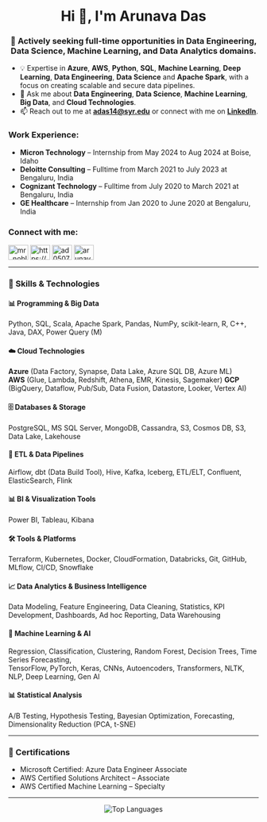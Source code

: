 <h1 align="center">Hi 👋, I'm Arunava Das</h1>
<h3 align="center">
🚀 Actively seeking full-time opportunities in <b>Data Engineering</b>, <b>Data Science</b>, <b>Machine Learning</b>, and <b>Data Analytics</b> domains. </h3>

- 💡 Expertise in **Azure**, **AWS**, **Python**, **SQL**, **Machine Learning**, **Deep Learning**, **Data Engineering**, **Data Science** and **Apache Spark**, with a focus on creating scalable and secure data pipelines.
- 💬 Ask me about **Data Engineering**, **Data Science**, **Machine Learning**, **Big Data**, and **Cloud Technologies**.
- 📫 Reach out to me at **adas14@syr.edu** or  connect with me on **[LinkedIn](https://linkedin.com/in/arunavadas005)**.
  

<h3 align="left">Work Experience:</h3>
<ul>
  <li><b>Micron Technology</b> – Internship from  May 2024 to Aug 2024 at Boise, Idaho </li>
   <li><b>Deloitte Consulting</b> – Fulltime from March 2021 to July 2023 at Bengaluru, India </li>
   <li><b>Cognizant Technology</b> – Fulltime from July 2020 to March 2021 at Bengaluru, India </li>
   <li><b>GE Healthcare</b> – Internship from Jan 2020 to June 2020 at Bengaluru, India </li>
</ul>

<h3 align="left">Connect with me:</h3>
<p align="left">
<a href="https://twitter.com/mr_noblebanter" target="blank"><img align="center" src="https://raw.githubusercontent.com/rahuldkjain/github-profile-readme-generator/master/src/images/icons/Social/twitter.svg" alt="mr_noblebanter" height="30" width="40" /></a>
<a href="https://linkedin.com/in/https://www.linkedin.com/in/arunavadas005/" target="blank"><img align="center" src="https://raw.githubusercontent.com/rahuldkjain/github-profile-readme-generator/master/src/images/icons/Social/linked-in-alt.svg" alt="https://www.linkedin.com/in/arunavadas005/" height="30" width="40" /></a>
<a href="https://kaggle.com/ad0507" target="blank"><img align="center" src="https://raw.githubusercontent.com/rahuldkjain/github-profile-readme-generator/master/src/images/icons/Social/kaggle.svg" alt="ad0507" height="30" width="40" /></a>
<a href="https://instagram.com/arunava_das05" target="blank"><img align="center" src="https://raw.githubusercontent.com/rahuldkjain/github-profile-readme-generator/master/src/images/icons/Social/instagram.svg" alt="arunava_das05" height="30" width="40" /></a>
</p>

---

### 🧠 Skills & Technologies

#### 📊 Programming & Big Data
Python, SQL, Scala, Apache Spark, Pandas, NumPy, scikit-learn, R, C++, Java, DAX, Power Query (M)

#### ☁️ Cloud Technologies
**Azure** (Data Factory, Synapse, Data Lake, Azure SQL DB, Azure ML)  
**AWS** (Glue, Lambda, Redshift, Athena, EMR, Kinesis, Sagemaker) 
**GCP** (BigQuery, Dataflow, Pub/Sub, Data Fusion, Datastore, Looker, Vertex AI)

#### 🗄️ Databases & Storage
PostgreSQL, MS SQL Server, MongoDB, Cassandra, S3, Cosmos DB, S3, Data Lake, Lakehouse

#### 🔁 ETL & Data Pipelines
Airflow, dbt (Data Build Tool), Hive, Kafka, Iceberg, ETL/ELT, Confluent, ElasticSearch, Flink

#### 📊 BI & Visualization Tools
Power BI, Tableau, Kibana

#### 🛠️ Tools & Platforms
Terraform, Kubernetes, Docker, CloudFormation, Databricks, Git, GitHub, MLflow, CI/CD, Snowflake

#### 📈 Data Analytics & Business Intelligence
Data Modeling, Feature Engineering, Data Cleaning, Statistics, KPI Development, Dashboards, Ad hoc Reporting, Data Warehousing

#### 🤖 Machine Learning & AI
Regression, Classification, Clustering, Random Forest, Decision Trees, Time Series Forecasting,  
TensorFlow, PyTorch, Keras, CNNs, Autoencoders, Transformers, NLTK, NLP, Deep Learning, Gen AI

#### 📊 Statistical Analysis
A/B Testing, Hypothesis Testing, Bayesian Optimization, Forecasting, Dimensionality Reduction (PCA, t-SNE)

---

### 📜 Certifications
- Microsoft Certified: Azure Data Engineer Associate  
- AWS Certified Solutions Architect – Associate  
- AWS Certified Machine Learning – Specialty  

---

<p align="center">
  <img src="https://github-readme-stats.vercel.app/api/top-langs?username=ad0507&show_icons=true&locale=en&layout=compact" alt="Top Languages" />
</p>
